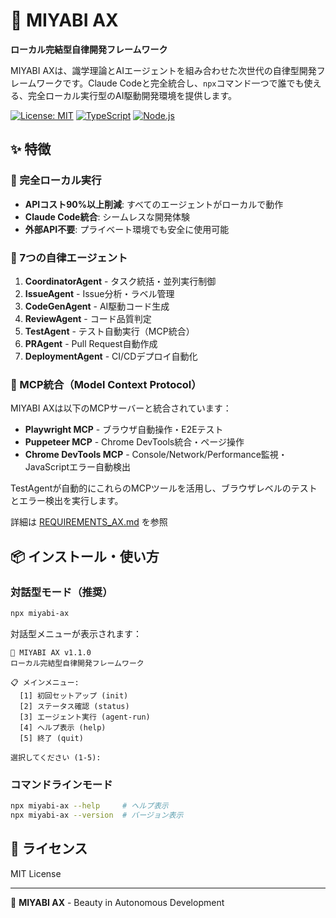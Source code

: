 # 🌸 MIYABI AX

**ローカル完結型自律開発フレームワーク**

MIYABI AXは、識学理論とAIエージェントを組み合わせた次世代の自律型開発フレームワークです。Claude Codeと完全統合し、`npx`コマンド一つで誰でも使える、完全ローカル実行型のAI駆動開発環境を提供します。

[![License: MIT](https://img.shields.io/badge/License-MIT-blue.svg)](https://opensource.org/licenses/MIT)
[![TypeScript](https://img.shields.io/badge/TypeScript-5.8-blue)](https://www.typescriptlang.org/)
[![Node.js](https://img.shields.io/badge/Node.js-≥18.0.0-green)](https://nodejs.org/)

## ✨ 特徴

### 🚀 完全ローカル実行
- **APIコスト90%以上削減**: すべてのエージェントがローカルで動作
- **Claude Code統合**: シームレスな開発体験
- **外部API不要**: プライベート環境でも安全に使用可能

### 🤖 7つの自律エージェント

1. **CoordinatorAgent** - タスク統括・並列実行制御
2. **IssueAgent** - Issue分析・ラベル管理
3. **CodeGenAgent** - AI駆動コード生成
4. **ReviewAgent** - コード品質判定
5. **TestAgent** - テスト自動実行（MCP統合）
6. **PRAgent** - Pull Request自動作成
7. **DeploymentAgent** - CI/CDデプロイ自動化

### 🔧 MCP統合（Model Context Protocol）

MIYABI AXは以下のMCPサーバーと統合されています：

- **Playwright MCP** - ブラウザ自動操作・E2Eテスト
- **Puppeteer MCP** - Chrome DevTools統合・ページ操作
- **Chrome DevTools MCP** - Console/Network/Performance監視・JavaScriptエラー自動検出

TestAgentが自動的にこれらのMCPツールを活用し、ブラウザレベルのテストとエラー検出を実行します。

詳細は [REQUIREMENTS_AX.md](REQUIREMENTS_AX.md) を参照

## 📦 インストール・使い方

### 対話型モード（推奨）

```bash
npx miyabi-ax
```

対話型メニューが表示されます：

```
🌸 MIYABI AX v1.1.0
ローカル完結型自律開発フレームワーク

📋 メインメニュー:
  [1] 初回セットアップ (init)
  [2] ステータス確認 (status)
  [3] エージェント実行 (agent-run)
  [4] ヘルプ表示 (help)
  [5] 終了 (quit)

選択してください (1-5):
```

### コマンドラインモード

```bash
npx miyabi-ax --help     # ヘルプ表示
npx miyabi-ax --version  # バージョン表示
```

## 📄 ライセンス

MIT License

---

🌸 **MIYABI AX** - Beauty in Autonomous Development
